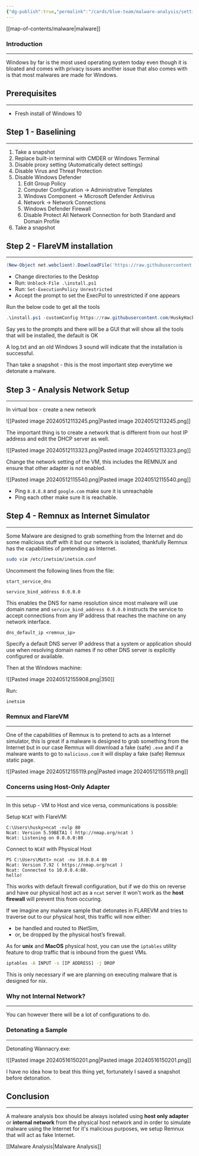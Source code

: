 ```yaml
---
{"dg-publish":true,"permalink":"/cards/blue-team/malware-analysis/setting-up-a-malware-analysis-windows-box/","tags":["malware"]}
---
```


[[map-of-contents/malware\|malware]] 
### Introduction 
---
Windows by far is the most used operating system today even though it is bloated and comes with privacy issues another issue that also comes with is that most malwares are made for Windows.

## Prerequisites
---
- Fresh install of Windows 10

## Step 1 - Baselining
---
1. Take a snapshot 
2. Replace built-in terminal with CMDER or Windows Terminal
3. Disable proxy setting (Automatically detect settings)
4. Disable Virus and Threat Protection
5. Disable Windows Defender
	1. Edit Group Policy
	2. Computer Configuration -> Administrative Templates
	3. Windows Component -> Microsoft Defender Antivirus
	4. Network -> Network Connections
	5. Windows Defender Firewall
	6. Disable Protect All Network Connection for both Standard and Domain Profile
6. Take a snapshot

## Step 2 - FlareVM installation
---

```Powershell
(New-Object net.webclient).DownloadFile('https://raw.githubusercontent.com/mandiant/flare-vm/main/install.ps1',"$([Environment]::GetFolderPath("Desktop"))\install.ps1")
```

- Change directories to the Desktop
- Run: `Unblock-File .\install.ps1`
- Run: `Set-ExecutionPolicy Unrestricted`
- Accept the prompt to set the ExecPol to unrestricted if one appears

Run the below code to get all the tools

```Powershell
.\install.ps1 -customConfig https://raw.githubusercontent.com/HuskyHacks/PMAT-labs/main/config.xml
```

Say yes to the prompts and there will be a GUI that will show all the tools that will be installed, the default is OK

A log.txt and an old Windows 3 sound will indicate that the installation is successful.

Than take a snapshot - this is the most important step everytime we detonate a malware.

## Step 3 - Analysis Network Setup
---
In virtual box - create a new network

![[Pasted image 20240512113245.png\|Pasted image 20240512113245.png]]

The important thing is to create a network that is different from our host IP address and edit the DHCP server as well.

![[Pasted image 20240512113323.png\|Pasted image 20240512113323.png]]

Change the network setting of the VM, this includes the REMNUX and ensure that other adapter is not enabled.

![[Pasted image 20240512115540.png\|Pasted image 20240512115540.png]]

- Ping `8.8.8.8` and `google.com` make sure it is unreachable
- Ping each other make sure it is reachable.

## Step 4 - Remnux as Internet Simulator 
---
Some Malware are designed to grab something from the Internet and do some malicious stuff with it but our network is isolated, thankfully Remnux has the capabilities of pretending as Internet.

```bash
sudo vim /etc/inetsim/inetsim.conf
```

Uncomment the following lines from the file:

```
start_service_dns

service_bind_address 0.0.0.0
```

This enables the DNS for name resolution since most malware will use domain name and `service_bind_address 0.0.0.0` instructs the service to accept connections from any IP address that reaches the machine on any network interface.

```
dns_default_ip <remnux_ip> 
```

Specify a default DNS server IP address that a system or application should use when resolving domain names if no other DNS server is explicitly configured or available.

Then at the Windows machine:

![[Pasted image 20240512155908.png\|350]]

Run:

```
inetsim
```

### Remnux and FlareVM
---
One of the capabilities of Remnux is to pretend to acts as a Internet simulator, this is great if a malware is designed to grab something from the Internet but in our case Remnux will download a fake (safe) `.exe` and if a malware wants to go to `malicious.com` it will display a fake (safe) Remnux static page.

![[Pasted image 20240512155119.png\|Pasted image 20240512155119.png]]

### Concerns using Host-Only Adapter
---
In this setup - VM to Host and vice versa, communications is possible:

Setup `NCAT` with FlareVM:

```
C:\Users\husky>ncat -nvlp 80
Ncat: Version 5.59BETA1 ( http://nmap.org/ncat )
Ncat: Listening on 0.0.0.0:80
```

Connect to `NCAT` with Physical Host
```
PS C:\Users\Matt> ncat -nv 10.0.0.4 80
Ncat: Version 7.92 ( https://nmap.org/ncat )
Ncat: Connected to 10.0.0.4:80.
hello!
```

This works with default firewall configuration, but if we do this on reverse and have our physical host act as a `ncat` server it won't work as the **host firewall** will prevent this from occuring.

If we imagine any malware sample that detonates in FLAREVM and tries to traverse out to our physical host, this traffic will now either:

- be handled and routed to INetSim,
- or, be dropped by the physical host’s firewall.

As for **unix** and **MacOS** physical host, you can use the `iptables` utility feature to drop traffic that is inbound from the guest VMs.

```bash
iptables -A INPUT -s [IP ADDRESS] -j DROP
```

This is only necessary if we are planning on executing malware that is designed for nix.
### Why not Internal Network?
---
You can however there will be a lot of configurations to do.
### Detonating a Sample 
---

Detonating Wannacry.exe:

![[Pasted image 20240516150201.png\|Pasted image 20240516150201.png]]

I have no idea how to beat this thing yet, fortunately I saved a snapshot before detonation.

## Conclusion 
---
A malware analysis box should be always isolated using **host only adapter** or **internal network** from the physical host network and in order to simulate malware using the Internet for it's malicious purposes, we setup Remnux that will act as fake Internet.

[[Malware Analysis\|Malware Analysis]] 

